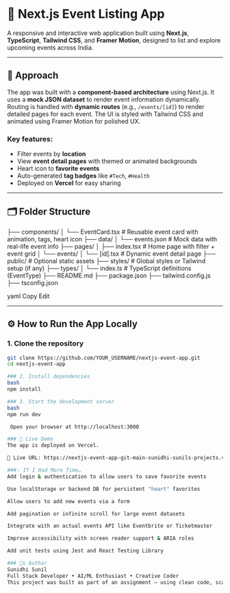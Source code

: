 # 🎫 Next.js Event Listing App

A responsive and interactive web application built using **Next.js**, **TypeScript**, **Tailwind CSS**, and **Framer Motion**, designed to list and explore upcoming events across India.

---

## 🧠 Approach

The app was built with a **component-based architecture** using Next.js. It uses a **mock JSON dataset** to render event information dynamically. Routing is handled with **dynamic routes** (e.g., `/events/[id]`) to render detailed pages for each event. The UI is styled with Tailwind CSS and animated using Framer Motion for polished UX.

### Key features:
- Filter events by **location**
- View **event detail pages** with themed or animated backgrounds
- Heart icon to **favorite events**
- Auto-generated **tag badges** like `#Tech`, `#Health`
- Deployed on **Vercel** for easy sharing

---

## 🗂️ Folder Structure

├── components/
│ └── EventCard.tsx # Reusable event card with animation, tags, heart icon
├── data/
│ └── events.json # Mock data with real-life event info
├── pages/
│ ├── index.tsx # Home page with filter + event grid
│ └── events/
│ └── [id].tsx # Dynamic event detail page
├── public/ # Optional static assets
├── styles/ # Global styles or Tailwind setup (if any)
├── types/
│ └── index.ts # TypeScript definitions (EventType)
├── README.md
├── package.json
├── tailwind.config.js
├── tsconfig.json

yaml
Copy
Edit

---

## ⚙️ How to Run the App Locally

### 1. Clone the repository

```bash
git clone https://github.com/YOUR_USERNAME/nextjs-event-app.git
cd nextjs-event-app

### 2. Install dependencies
bash
npm install

### 3. Start the development server
bash
npm run dev

 Open your browser at http://localhost:3000

### 🚀 Live Demo
The app is deployed on Vercel.

🔗 Live URL: https://nextjs-event-app-git-main-sunidhi-sunils-projects.vercel.app

###💡 If I Had More Time…
Add login & authentication to allow users to save favorite events

Use localStorage or backend DB for persistent "heart" favorites

Allow users to add new events via a form

Add pagination or infinite scroll for large event datasets

Integrate with an actual events API like Eventbrite or Ticketmaster

Improve accessibility with screen reader support & ARIA roles

Add unit tests using Jest and React Testing Library

### 🙋‍♀️ Author
Sunidhi Sunil
Full Stack Developer • AI/ML Enthusiast • Creative Coder
This project was built as part of an assignment — using clean code, scalable structure, and great design.